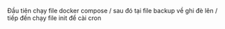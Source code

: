 Đầu tiên chạy file docker compose /
sau đó tại file backup về ghi đè lên /
tiếp đến chạy file init để cài cron
